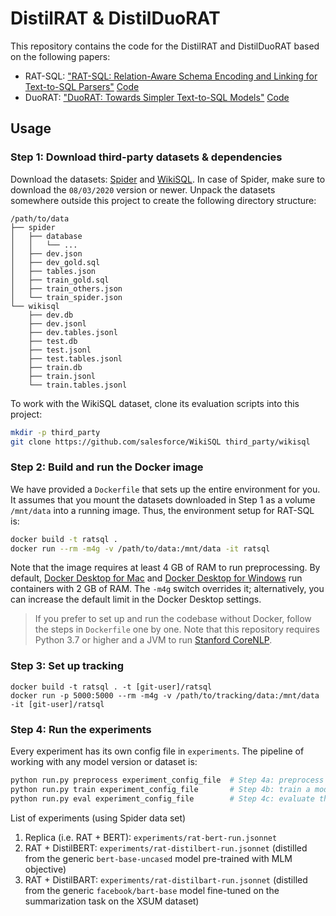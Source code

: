 # DistilRAT & DistilDuoRAT

This repository contains the code for the DistilRAT and DistilDuoRAT based on the following papers:

- RAT-SQL: ["RAT-SQL: Relation-Aware Schema Encoding and Linking for Text-to-SQL Parsers"](https://arxiv.org/abs/1911.04942) [Code](https://github.com/microsoft/rat-sql)
- DuoRAT: ["DuoRAT: Towards Simpler Text-to-SQL Models"](https://arxiv.org/abs/2010.11119) [Code](https://github.com/ElementAI/duorat)

## Usage

### Step 1: Download third-party datasets & dependencies

Download the datasets: [Spider](https://yale-lily.github.io/spider) and [WikiSQL](https://github.com/salesforce/WikiSQL). In case of Spider, make sure to download the `08/03/2020` version or newer.
Unpack the datasets somewhere outside this project to create the following directory structure:

```
/path/to/data
├── spider
│   ├── database
│   │   └── ...
│   ├── dev.json
│   ├── dev_gold.sql
│   ├── tables.json
│   ├── train_gold.sql
│   ├── train_others.json
│   └── train_spider.json
└── wikisql
    ├── dev.db
    ├── dev.jsonl
    ├── dev.tables.jsonl
    ├── test.db
    ├── test.jsonl
    ├── test.tables.jsonl
    ├── train.db
    ├── train.jsonl
    └── train.tables.jsonl
```

To work with the WikiSQL dataset, clone its evaluation scripts into this project:

```bash
mkdir -p third_party
git clone https://github.com/salesforce/WikiSQL third_party/wikisql
```

### Step 2: Build and run the Docker image

We have provided a `Dockerfile` that sets up the entire environment for you.
It assumes that you mount the datasets downloaded in Step 1 as a volume `/mnt/data` into a running image.
Thus, the environment setup for RAT-SQL is:

```bash
docker build -t ratsql .
docker run --rm -m4g -v /path/to/data:/mnt/data -it ratsql
```

Note that the image requires at least 4 GB of RAM to run preprocessing.
By default, [Docker Desktop for Mac](https://hub.docker.com/editions/community/docker-ce-desktop-mac/) and [Docker Desktop for Windows](https://hub.docker.com/editions/community/docker-ce-desktop-windows) run containers with 2 GB of RAM.
The `-m4g` switch overrides it; alternatively, you can increase the default limit in the Docker Desktop settings.

> If you prefer to set up and run the codebase without Docker, follow the steps in `Dockerfile` one by one.
> Note that this repository requires Python 3.7 or higher and a JVM to run [Stanford CoreNLP](https://stanfordnlp.github.io/CoreNLP/).

### Step 3: Set up tracking

```
docker build -t ratsql . -t [git-user]/ratsql
docker run -p 5000:5000 --rm -m4g -v /path/to/tracking/data:/mnt/data -it [git-user]/ratsql
```

### Step 4: Run the experiments

Every experiment has its own config file in `experiments`.
The pipeline of working with any model version or dataset is:

```bash
python run.py preprocess experiment_config_file  # Step 4a: preprocess the data
python run.py train experiment_config_file       # Step 4b: train a model
python run.py eval experiment_config_file        # Step 4c: evaluate the results
```

List of experiments (using Spider data set)

1. Replica (i.e. RAT + BERT): `experiments/rat-bert-run.jsonnet`
2. RAT + DistilBERT: `experiments/rat-distilbert-run.jsonnet` (distilled from the generic `bert-base-uncased` model pre-trained with MLM objective)
3. RAT + DistilBART: `experiments/rat-distilbart-run.jsonnet` (distilled from the generic `facebook/bart-base` model fine-tuned on the summarization task on the XSUM dataset)
